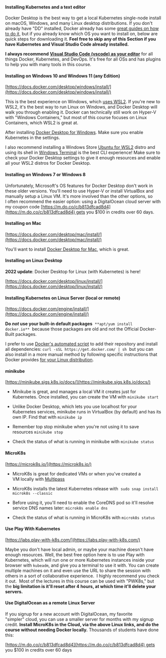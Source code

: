 #### **Installing Kubernetes and a text editor**

Docker Desktop is the best way to get a local Kubernetes single-node install on macOS, Windows, and many Linux desktop distributions. If you don't already have "DD" installed, Docker already has some [great guides on how to do it](https://docs.docker.com/get-docker/), but if you already know which OS you want to install on, below are quick steps for downloading it. **Feel free to skip any of this Section if you have Kubernetes and Visual Studio Code already installed.**

**I always recommend** [**Visual Studio Code (vscode) as your editor**](https://code.visualstudio.com/) for all things Docker, Kubernetes, and DevOps. It's free for all OSs and has plugins to help you with many tools in this course.

#### Installing on Windows 10 and Windows 11 (any Edition)

[https://docs.docker.com/desktop/windows/install/](https://docs.docker.com/desktop/windows/install/)

This is the best experience on Windows, which [uses WSL2](https://docs.microsoft.com/en-us/windows/wsl/install). If you're new to WSL2, it's the best way to run Linux on Windows, and Docker Desktop will walk you through enabling it. Docker can technically still work on Hyper-V with "Windows Containers," but most of this course focuses on Linux Containers, which WSL2 is great at.

After installing [Docker Desktop for Windows](https://docs.docker.com/desktop/windows/install/). Make sure you enable Kubernetes in the settings.

I also recommend installing a Windows Store [Ubuntu for WSL2](https://www.microsoft.com/en-us/p/ubuntu/9pdxgncfsczv?rtc=1&activetab=pivot:overviewtab) distro and using its shell in [Windows Terminal](https://www.microsoft.com/en-us/p/windows-terminal/9n0dx20hk701#activetab=pivot:overviewtab) is the best CLI experience! Make sure to check your Docker Desktop settings to give it enough resources and enable all your WSL2 distros for Docker Desktop.

#### Installing on Windows 7 or Windows 8

Unfortunately, Microsoft's OS features for Docker Desktop don't work in these older versions. You'll need to use Hyper-V or install VirtualBox and manually setup a Linux VM. It's more involved than the other options, so I often recommend the easier option: using a DigitalOcean cloud server with my coupon code [https://m.do.co/c/b813dfcad8d4](https://m.do.co/c/b813dfcad8d4) gets you $100 in credits over 60 days.

#### Installing on Mac

[https://docs.docker.com/desktop/mac/install/](https://docs.docker.com/desktop/mac/install/)

You'll want to install [Docker Desktop for Mac](https://docs.docker.com/desktop/mac/install/), which is great.

#### Installing on Linux Desktop

**2022 update**: Docker Desktop for Linux (with Kubernetes) is here!

[https://docs.docker.com/desktop/linux/install/](https://docs.docker.com/desktop/linux/install/)

#### Installing Kubernetes on Linux Server (local or remote)

[https://docs.docker.com/engine/install/](https://docs.docker.com/engine/install/)

**Do *not* use your built-in default packages**  `**apt/yum install docker.io**`  because those packages are old and not the Official Docker-Built packages. 

I prefer to use [Docker's automated script](https://get.docker.com/) to add their repository and install all dependencies: `curl -sSL https://get.docker.com/ | sh`  but you can also install in a more manual method by following specific instructions that Docker provides [for your Linux distribution](https://docs.docker.com/engine/install/).

#### minikube

[https://minikube.sigs.k8s.io/docs/](https://minikube.sigs.k8s.io/docs/)

- Minikube is great, and manages a local VM it creates just for Kubernetes. Once installed, you can create the VM with `minikube start`
    
- Unlike Docker Desktop, which lets you use localhost for your Kubernetes services, minikube runs in VirtualBox (by default) and has its own IP. Find that with `minikube ip`
    
- Remember top stop minikube when you're not using it to save resources `minikube stop`
    
- Check the status of what is running in minikube with `minikube status`
    

#### MicroK8s

[https://microk8s.io/](https://microk8s.io/)

- MicroK8s is great for dedicated VMs or when you've created a VM locally with [Multipass](https://multipass.run/)
    
- MicroK8s installs the latest Kubernetes release with  `sudo snap install microk8s --classic`
    
- Before using it, you'll need to enable the CoreDNS pod so it'll resolve service DNS names later: `microk8s enable dns`
    
- Check the status of what is running in MicroK8s with `microk8s status`
    

  

#### Use Play With Kubernetes

[https://labs.play-with-k8s.com/](https://labs.play-with-k8s.com/)

Maybe you don't have local admin, or maybe your machine doesn't have enough resources. Well, the best free option here is to use Play with Kubernetes, which will run one or more Kubernetes instances inside your browser with `kubeadm`, and give you a terminal to use it with. You can create multiple machines on it and even use the URL to share the session with others in a sort of collaborative experience.  I highly recommend you check it out.  Most of the lectures in this course can be used with "PWK8s," but the **big limitation is it'll reset after 4 hours, at which time it'll delete your servers.**

#### Use DigitalOcean as a remote Linux Server

If you signup for a new account with DigitalOcean, my favorite "simpler" cloud, you can use a smaller server for months with my signup credit. **Install MicroK8s in the Cloud, via the above Linux links, and do the course without needing Docker locally.** Thousands of students have done this: 

[https://m.do.co/c/b813dfcad8d4](https://m.do.co/c/b813dfcad8d4) gets you $100 in credits over 60 days